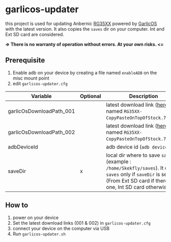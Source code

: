 # garlicos-updater

this project is used for updating Anbernic [RG35XX](https://anbernic.com/fr/products/rg35xx) powered by [GarlicOS](https://www.patreon.com/posts/76561333) with the latest version.
It also copies the `saves` dir on your computer.
Int and Ext SD card are considered.

**=> There is no warranty of operation without errors. At your own risks. <=**

## Prerequisite
1. Enable adb on your device by creating a file named `enableADB` on the misc mount point
2. edit `garlicos-updater.cfg` 

| Variable                 | Optional | Description                                                                                                                                                              |
|--------------------------|----------|--------------------------------------------------------------------------------------------------------------------------------------------------------------------------|
| garlicOsDownloadPath_001 |          | latest download link ([here](https://www.patreon.com/posts/76561333), named `RG35XX-CopyPasteOnTopOfStock.7z.001`)                                                       |
| garlicOsDownloadPath_002 |          | latest download link ([here](https://www.patreon.com/posts/76561333), named `RG35XX-CopyPasteOnTopOfStock.7z.002`)                                                       |
| adbDeviceId              |          | adb device id (`adb devices`)                                                                                                                                            |
| saveDir                  | x        | local dir where to save `saves` (example : `/home/Skekfly/saves`). It copies `saves` only if `saveDir` is set. (From Ext SD card if there is one, Int SD card otherwise) |

## How to
1. power on your device
2. Set the latest download links (001 & 002) in `garlicos-updater.cfg`
3. connect your device on the computer via USB
4. Run `garlicos-updater.sh`
